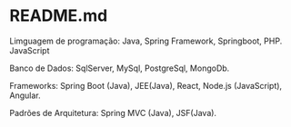 # README.md

Limguagem de programação:
Java, Spring Framework, Springboot, PHP. JavaScript

Banco de Dados:
SqlServer, MySql, PostgreSql, MongoDb.

Frameworks:
Spring Boot (Java), JEE(Java), React, Node.js (JavaScript), Angular.

Padrões de Arquitetura:
Spring MVC (Java), JSF(Java).
